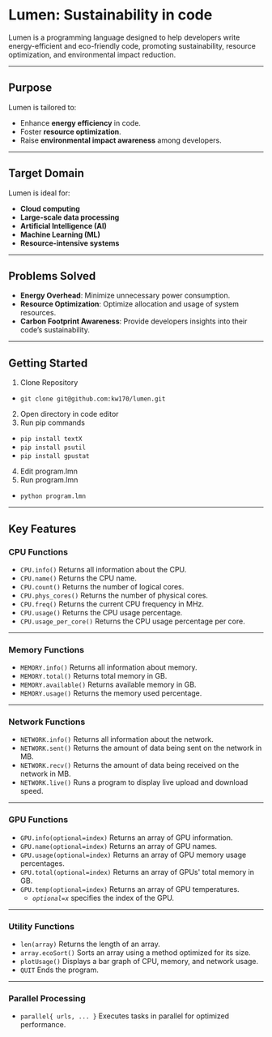 # **Lumen: Sustainability in code**

Lumen is a programming language designed to help developers write energy-efficient and eco-friendly code, promoting sustainability, resource optimization, and environmental impact reduction.

---

## **Purpose**
Lumen is tailored to:
- Enhance **energy efficiency** in code.
- Foster **resource optimization**.
- Raise **environmental impact awareness** among developers.

---

## **Target Domain**
Lumen is ideal for:
- **Cloud computing**
- **Large-scale data processing**
- **Artificial Intelligence (AI)**
- **Machine Learning (ML)**
- **Resource-intensive systems**

---

## **Problems Solved**
- **Energy Overhead**: Minimize unnecessary power consumption.
- **Resource Optimization**: Optimize allocation and usage of system resources.
- **Carbon Footprint Awareness**: Provide developers insights into their code’s sustainability.

---

## **Getting Started**
1. Clone Repository
- `git clone git@github.com:kw170/lumen.git`
2. Open directory in code editor
3. Run pip commands
- `pip install textX`
- `pip install psutil`
- `pip install gpustat`
4. Edit program.lmn
5. Run program.lmn
- `python program.lmn`

---

## **Key Features**

### **CPU Functions**
- `CPU.info()`
  Returns all information about the CPU.
- `CPU.name()`
  Returns the CPU name.
- `CPU.count()`
  Returns the number of logical cores.
- `CPU.phys_cores()`
  Returns the number of physical cores.
- `CPU.freq()`
  Returns the current CPU frequency in MHz.
- `CPU.usage()`
  Returns the CPU usage percentage.
- `CPU.usage_per_core()`
  Returns the CPU usage percentage per core.

---

### **Memory Functions**
- `MEMORY.info()`
  Returns all information about memory.
- `MEMORY.total()`
  Returns total memory in GB.
- `MEMORY.available()`
  Returns available memory in GB.
- `MEMORY.usage()`
  Returns the memory used percentage.

---

### **Network Functions**
- `NETWORK.info()`
  Returns all information about the network.
- `NETWORK.sent()`
  Returns the amount of data being sent on the network in MB.
- `NETWORK.recv()`
  Returns the amount of data being received on the network in MB.
- `NETWORK.live()`
  Runs a program to display live upload and download speed.

---

### **GPU Functions**
- `GPU.info(optional=index)`
  Returns an array of GPU information.
- `GPU.name(optional=index)`
  Returns an array of GPU names.
- `GPU.usage(optional=index)`
  Returns an array of GPU memory usage percentages.
- `GPU.total(optional=index)`
  Returns an array of GPUs' total memory in GB.
- `GPU.temp(optional=index)`
  Returns an array of GPU temperatures.
  - *`optional=x`* specifies the index of the GPU.

---

### **Utility Functions**
- `len(array)`
  Returns the length of an array.
- `array.ecoSort()`
  Sorts an array using a method optimized for its size.
- `plotUsage()`
  Displays a bar graph of CPU, memory, and network usage.
- `QUIT`
  Ends the program.

---

### **Parallel Processing**
- `parallel{ urls, ... }`
  Executes tasks in parallel for optimized performance.

